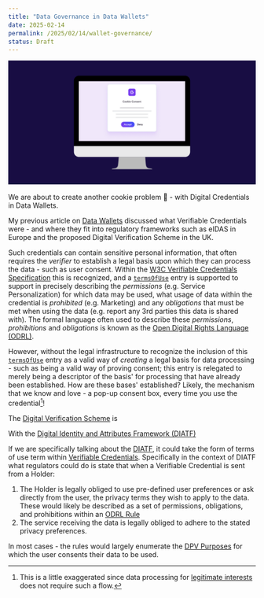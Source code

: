 ```yaml
---
title: "Data Governance in Data Wallets"
date: 2025-02-14
permalink: /2025/02/14/wallet-governance/
status: Draft
---
```


![](../static/cookie.webp)

We are about to create another cookie problem :cookie: - with Digital Credentials in Data Wallets.

My previous article on [Data Wallets](/2025/02/14/data-wallets/) discussed what Verifiable Credentials were - and where they fit into regulatory frameworks such as eIDAS in Europe and the proposed Digital Verification Scheme in the UK. 

Such credentials can contain sensitive personal information, that often requires the *verifier* to establish a legal basis upon which they can process the data - such as user consent. Within the [W3C Verifiable Credentials Specification](https://www.w3.org/TR/vc-data-model-2.0/) this is recognized, and a [`termsOfUse`](https://www.w3.org/TR/vc-data-model-2.0/#terms-of-use) entry is supported to support in precisely describing the *permissions* (e.g. Service Personalization) for which data may be used, what usage of data within the credential is *prohibited* (e.g. Marketing) and any *obligations* that must be met when using the data (e.g. report any 3rd parties this data is shared with). The formal language often used to describe these *permissions*, *prohibitions* and *obligations* is known as the [Open Digital Rights Language (ODRL)](https://www.w3.org/TR/odrl-model/#rule).

However, without the legal infrastructure to recognize the inclusion of this [`termsOfUse`](https://www.w3.org/TR/vc-data-model-2.0/#terms-of-use) entry as a valid way of *creating* a legal basis for data processing - such as being a valid way of proving consent; this entry is relegated to merely being a descriptor of the basis' for processing that have already been established. How are these bases' established? Likely, the mechanism that we know and love - a pop-up consent box, every time you use the credential[^1]!

The [Digital Verification Scheme](https://www.gov.uk/guidance/digital-identity) is 

With the [Digital Identity and Attributes Framework (DIATF)](https://www.gov.uk/government/collections/uk-digital-identity-and-attributes-trust-framework) 

If we are specifically talking about the [DIATF](https://www.gov.uk/government/collections/uk-digital-identity-and-attributes-trust-framework), it could take the form of terms of use term within [Verifiable Credentials](https://www.w3.org/TR/vc-data-model-2.0/#terms-of-use). Specifically in the context of DIATF what regulators could do is state that when a Verifiable Credential is sent from a Holder:
1. The Holder is legally obliged to use pre-defined user preferences or ask directly from the user, the privacy terms they wish to apply to the data. These would likely be described as a set of permissions, obligations, and prohibitions within an [ODRL Rule](https://www.w3.org/TR/odrl-model/#rule)
2. The service receiving the data is legally obliged to adhere to the stated privacy preferences.

In most cases - the rules would largely enumerate the [DPV Purposes](https://w3c.github.io/dpv/2.0/dpv/) for which the user consents their data to be used.

[^1]: This is a little exaggerated since data processing for [legitimate interests](https://ico.org.uk/for-organisations/uk-gdpr-guidance-and-resources/lawful-basis/legitimate-interests/what-is-the-legitimate-interests-basis/) does not require such a flow.
